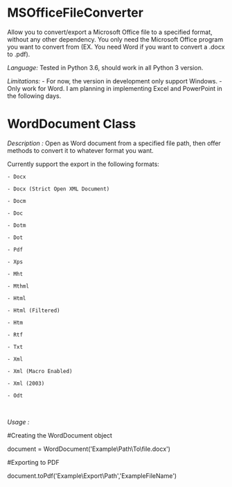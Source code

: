 # MSOfficeFileConverter
Allow you to convert/export a Microsoft Office file to a specified format, without any other dependency. You only need the Microsoft Office program you want to convert from (EX. You need Word if you want to convert a .docx to .pdf).

*Language:* Tested in Python 3.6, should work in all Python 3 version.

*Limitations:* - For now, the version in development only support Windows.
             - Only work for Word. I am planning in implementing Excel and PowerPoint in the following days.



# WordDocument Class

*Description :*
Open as Word document from a specified file path, then offer methods to convert it to whatever format you want.

Currently support the export in the following formats:

    - Docx
    
    - Docx (Strict Open XML Document)
    
    - Docm
    
    - Doc
    
    - Dotm
    
    - Dot
    
    - Pdf
    
    - Xps
    
    - Mht
    
    - Mthml
    
    - Html
    
    - Html (Filtered)
    
    - Htm
    
    - Rtf
    
    - Txt
    
    - Xml
    
    - Xml (Macro Enabled)
    
    - Xml (2003)
    
    - Odt

 
 
*Usage :*

#Creating the WordDocument object

document = WordDocument('Example\\Path\\To\\file.docx')

#Exporting to PDF

document.toPdf('Example\\Export\\Path','ExampleFileName')
